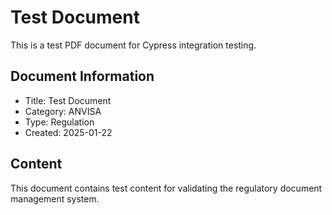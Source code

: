 # Test Document

This is a test PDF document for Cypress integration testing.

## Document Information

- Title: Test Document
- Category: ANVISA
- Type: Regulation
- Created: 2025-01-22

## Content

This document contains test content for validating the regulatory document management system.
